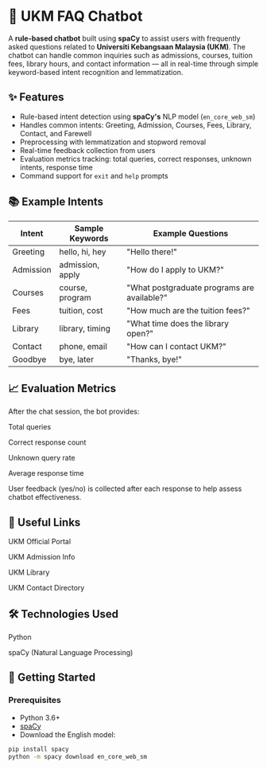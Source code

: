 # 🧠 UKM FAQ Chatbot

A **rule-based chatbot** built using **spaCy** to assist users with frequently asked questions related to **Universiti Kebangsaan Malaysia (UKM)**. The chatbot can handle common inquiries such as admissions, courses, tuition fees, library hours, and contact information — all in real-time through simple keyword-based intent recognition and lemmatization.

## ✨ Features

- Rule-based intent detection using **spaCy's** NLP model (`en_core_web_sm`)
- Handles common intents: Greeting, Admission, Courses, Fees, Library, Contact, and Farewell
- Preprocessing with lemmatization and stopword removal
- Real-time feedback collection from users
- Evaluation metrics tracking: total queries, correct responses, unknown intents, response time
- Command support for `exit` and `help` prompts

## 📚 Example Intents

| Intent       | Sample Keywords       | Example Questions                                  |
|--------------|-----------------------|-----------------------------------------------------|
| Greeting     | hello, hi, hey        | "Hello there!"                                      |
| Admission    | admission, apply      | "How do I apply to UKM?"                            |
| Courses      | course, program       | "What postgraduate programs are available?"         |
| Fees         | tuition, cost         | "How much are the tuition fees?"                    |
| Library      | library, timing       | "What time does the library open?"                  |
| Contact      | phone, email          | "How can I contact UKM?"                            |
| Goodbye      | bye, later            | "Thanks, bye!"                                      |

## 📈 Evaluation Metrics
After the chat session, the bot provides:

Total queries

Correct response count

Unknown query rate

Average response time

User feedback (yes/no) is collected after each response to help assess chatbot effectiveness.

## 🔗 Useful Links
UKM Official Portal

UKM Admission Info

UKM Library

UKM Contact Directory

## 🛠 Technologies Used
Python

spaCy (Natural Language Processing)

## 🚀 Getting Started

### Prerequisites

- Python 3.6+
- [spaCy](https://spacy.io/)
- Download the English model:

```bash
pip install spacy
python -m spacy download en_core_web_sm



